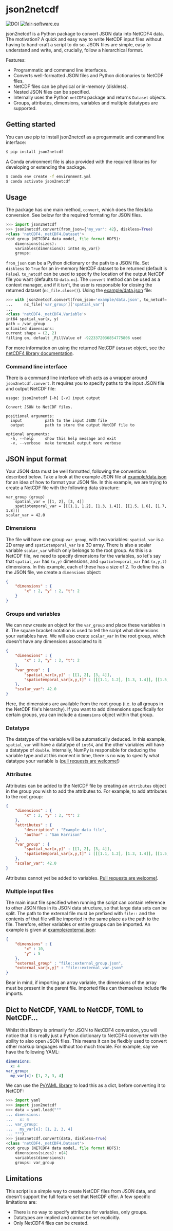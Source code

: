 # json2netcdf

[![DOI](https://zenodo.org/badge/DOI/10.5281/zenodo.4286216.svg)](https://doi.org/10.5281/zenodo.4286216)
[![fair-software.eu](https://img.shields.io/badge/fair--software.eu-%E2%97%8F%20%20%E2%97%8F%20%20%E2%97%8B%20%20%E2%97%8F%20%20%E2%97%8B-orange)](https://fair-software.eu)

json2netcdf is a Python package to convert JSON data into NetCDF4 data. The motivation? A quick and easy way to write NetCDF input files without having to hand-craft a script to do so. JSON files are simple, easy to understand and write, and, crucially, follow a hierarchical format.

Features:
- Programmatic and command line interfaces.
- Converts well-formatted JSON files and Python dictionaries to NetCDF files.
- NetCDF files can be physical or in-memory (diskless).
- Nested JSON files can be specified.
- Internally uses the Python `netCDF4` package and returns `Dataset` objects.
- Groups, attributes, dimensions, variables and multiple datatypes are supported.

## Getting started

You can use pip to install json2netcdf as a progammatic and command line interface:

```bash
$ pip install json2netcdf
```

A Conda environment file is also provided with the required libraries for developing or extending the package.

```bash
$ conda env create -f environment.yml
$ conda activate json2netcdf
```

## Usage

The package has one main method, `convert`, which does the file/data conversion. See below for the required formating for JSON files.

```python
>>> import json2netcdf
>>> json2netcdf.convert(from_json={'my_var': 42}, diskless=True)
<class 'netCDF4._netCDF4.Dataset'>
root group (NETCDF4 data model, file format HDF5):
    dimensions(sizes):
    variables(dimensions): int64 my_var()
    groups:
```

`from_json` can be a Python dictionary or the path to a JSON file. Set `diskless` to `True` for an in-memory NetCDF dataset to be returned (default is `False`). `to_netcdf` can be used to specify the location of the output NetCDF file you want (defaults to `data.nc`). The `convert` method can be used as a context manager, and if it isn't, the user is responsible for closing the returned dataset (`nc_file.close()`). Using the [example/data.json](https://github.com/samharrison7/json2netcdf/blob/develop/example/data.json) file:

```python
>>> with json2netcdf.convert(from_json='example/data.json', to_netcdf='data.nc') as nc_file:
...     nc_file['var_group']['spatial_var']
...
<class 'netCDF4._netCDF4.Variable'>
int64 spatial_var(x, y)
path = /var_group
unlimited dimensions:
current shape = (2, 2)
filling on, default _FillValue of -9223372036854775806 used
``` 

For more information on using the returned NetCDF `Dataset` object, see the [netCDF4 library documentation](https://unidata.github.io/netcdf4-python/).

### Command line interface

There is a command line interface which acts as a wrapper around `json2netcdf.convert`. It requires you to specify paths to the input JSON file and output NetCDF file:

```
usage: json2netcdf [-h] [-v] input output

Convert JSON to NetCDF files.

positional arguments:
  input          path to the input JSON file
  output         path to store the output NetCDF file to

optional arguments:
  -h, --help     show this help message and exit
  -v, --verbose  make terminal output more verbose
```

## JSON input format

Your JSON data must be well formatted, following the conventions described below. Take a look at the example JSON file at [example/data.json](https://github.com/samharrison7/json2netcdf/blob/develop/example/data.json) for an idea of how to format your JSON file. In this example, we are trying to create a NetCDF file with the following data structure:

```
var_group (group)
    spatial_var = [[1, 2], [3, 4]]
    spatiotemporal_var = [[[1.1, 1.2], [1.3, 1.4]], [[1.5, 1.6], [1.7, 1.8]]]
scalar_var = 42.0
```

### Dimensions

The file will have one group `var_group`, with two variables: `spatial_var` is a 2D array and `spatiotemporal_var` is a 3D array. There is also a scalar variable `scalar_var` which only belongs to the root group. As this is a NetCDF file, we need to specify dimensions for the variables, so let's say that `spatial_var` has `(x,y)` dimensions, and `spatiotemporal_var` has `(x,y,t)` dimensions. In this example, each of these has a size of 2. To define this is the JSON file, we create a `dimensions` object:

```json
{
    "dimensions" : {
        "x" : 2, "y" : 2, "t": 2
    }
}
```

### Groups and variables

We can now create an object for the `var_group` and place these variables in it. The square bracket notation is used to tell the script what dimensions your variables have. We will also create `scalar_var` in the root group, which doesn't have any dimensions associated to it:

```json
{
    "dimensions" : {
        "x" : 2, "y" : 2, "t": 2
    },
    "var_group" : {
        "spatial_var[x,y]" : [[1, 2], [3, 4]],
        "spatiotemporal_var[x,y,t]" : [[[1.1, 1.2], [1.3, 1.4]], [[1.5, 1.6], [1.7, 1.8]]]
    },
    "scalar_var": 42.0
}
```

Here, the dimensions are available from the root group (i.e. to all groups in the NetCDF file's hierarchy). If you want to add dimensions specifically for certain groups, you can include a `dimensions` object within that group.

### Datatype 

The datatype of the variable will be automatically deduced. In this example, `spatial_var` will have a datatype of `int64`, and the other variables will have a datatype of `double`. Internally, NumPy is responsible for deducing the variable type and at this moment in time, there is no way to specify what datatype your variable is ([pull requests are welcome!](https://github.com/samharrison7/json2netcdf/blob/develop/CONTRIBUTING.md))

### Attributes

Attributes can be added to the NetCDF file by creating an `attributes` object in the group you wish to add the attributes to. For example, to add attributes to the root group:

```json
{
    "dimensions" : {
        "x" : 2, "y" : 2, "t": 2
    },
    "attributes" : {
        "description" : "Example data file",
        "author" : "Sam Harrison"
    },
    "var_group" : {
        "spatial_var[x,y]" : [[1, 2], [3, 4]],
        "spatiotemporal_var[x,y,t]" : [[[1.1, 1.2], [1.3, 1.4]], [[1.5, 1.6], [1.7, 1.8]]]
    },
    "scalar_var": 42.0
}
```

Attributes cannot yet be added to variables. [Pull requests are welcome!](https://github.com/samharrison7/json2netcdf/blob/develop/CONTRIBUTING.md).

### Multiple input files

The main input file specified when running the script can contain reference to other JSON files in its JSON data structure, so that large data sets can be split. The path to the external file must be prefixed with `file::` and the contents of that file will be imported in the same place as the path to the file. Therefore, either variables or entire groups can be imported. An example is given at [example/external.json](https://github.com/samharrison7/json2netcdf/blob/develop/example/external.json):

```json
{
    "dimensions" : {
        "x" : 10,
        "y" : 5
    },
    "external_group" : "file::external_group.json",
    "external_var[x,y]" : "file::external_var.json"
}
```

Bear in mind, if importing an array variable, the dimensions of the array must be present in the parent file. Imported files can themselves include file imports.

## Dict to NetCDF, YAML to NetCDF, TOML to NetCDF...

Whilst this library is primarily for JSON to NetCDF4 conversion, you will notice that it is really just a Python dictionary to NetCDF4 converter with the ability to also open JSON files. This means it can be flexibly used to convert other markup languages without too much trouble. For example, say we have the following YAML:

```yaml
dimensions:
  x: 4
var_group:
  my_var[x]: [1, 2, 3, 4]
```

We can use the [PyYAML library](https://pyyaml.org/wiki/PyYAMLDocumentation) to load this as a dict, before converting it to NetCDF:

```python
>>> import yaml
>>> import json2netcdf
>>> data = yaml.load("""
... dimensions:
...   x: 4
... var_group:
...   my_var[x]: [1, 2, 3, 4]
... """)
>>> json2netcdf.convert(data, diskless=True)
<class 'netCDF4._netCDF4.Dataset'>
root group (NETCDF4 data model, file format HDF5):
    dimensions(sizes): x(4)
    variables(dimensions):
    groups: var_group
```

## Limitations

This script is a simple way to create NetCDF files from JSON data, and doesn't support the full feature set that NetCDF offer. A few specific limitations are:
- There is no way to specify attributes for variables, only groups.
- Datatypes are implied and cannot be set explicitly.
- Only NetCDF4 files can be created.